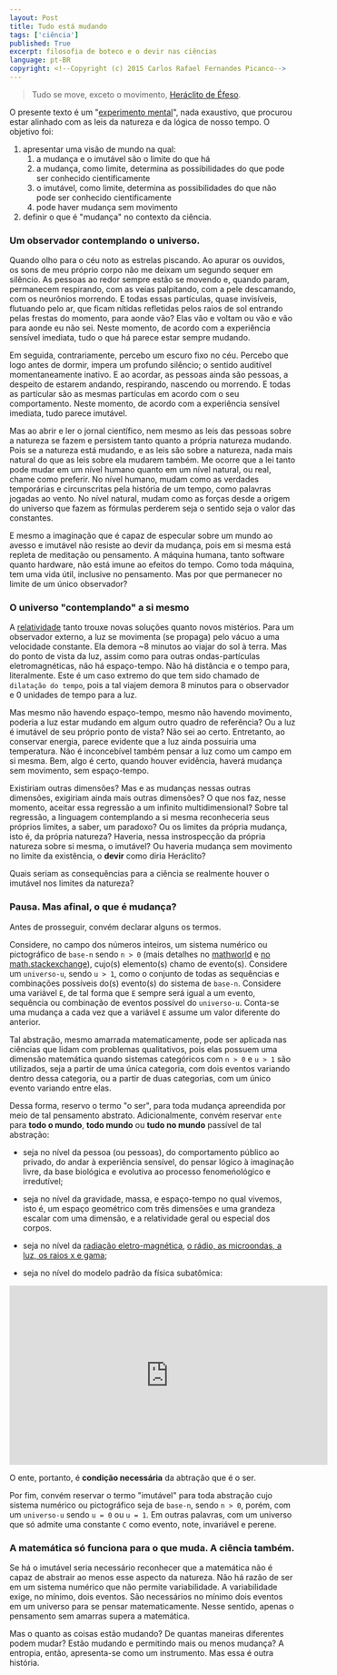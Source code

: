 ```yaml
---
layout: Post
title: Tudo está mudando
tags: ['ciência']
published: True
excerpt: filosofia de boteco e o devir nas ciências
language: pt-BR
copyright: <!--Copyright (c) 2015 Carlos Rafael Fernandes Picanco-->
---
```


> Tudo se move, exceto o movimento, [Heráclito de Éfeso](https://pt.wikipedia.org/wiki/Her%C3%A1clito).

O presente texto é um "[experimento mental](https://www.youtube.com/watch?v=M14ReHfPFUw)", nada exaustivo, que procurou estar alinhado com as leis da natureza e da lógica de nosso tempo. O objetivo foi:

1. apresentar uma visão de mundo na qual:
	1. a mudança e o imutável são o limite do que há
	1. a mudança, como limite, determina as possibilidades do que pode ser conhecido cientificamente
	1. o imutável, como limite, determina as possibilidades do que não pode ser conhecido cientificamente
	1. pode haver mudança sem movimento
1. definir o que é "mudança" no contexto da ciência.

### Um observador contemplando o universo.

Quando olho para o céu noto as estrelas piscando. Ao apurar os ouvidos, os sons de meu próprio corpo não me deixam um segundo sequer em silêncio. As pessoas ao redor sempre estão se movendo e, quando param, permanecem respirando, com as veias palpitando, com a pele descamando, com os neurônios morrendo. E todas essas partículas, quase invisíveis, flutuando pelo ar, que ficam nítidas refletidas pelos raios de sol entrando pelas frestas do momento, para aonde vão? Elas vão e voltam ou vão e vão para aonde eu não sei. Neste momento, de acordo com a experiência sensível imediata, tudo o que há parece estar sempre mudando.

Em seguida, contrariamente, percebo um escuro fixo no céu. Percebo que logo antes de dormir, impera um profundo silêncio; o sentido auditível momentaneamente inativo. E ao acordar, as pessoas ainda são pessoas, a despeito de estarem andando, respirando, nascendo ou morrendo. E todas as partícular são as mesmas partículas em acordo com o seu comportamento. Neste momento, de acordo com a experiência sensível imediata, tudo parece imutável.

Mas ao abrir e ler o jornal científico, nem mesmo as leis das pessoas sobre a natureza se fazem e persistem tanto quanto a própria natureza mudando. Pois se a natureza está mudando, e as leis são sobre a natureza, nada mais natural do que as leis sobre ela mudarem também. Me ocorre que a lei tanto pode mudar em um nível humano quanto em um nível natural, ou real, chame como preferir. No nível humano, mudam como as verdades temporárias e circunscritas pela história de um tempo, como palavras jogadas ao vento. No nível natural, mudam como as forças desde a origem do universo que fazem as fórmulas perderem seja o sentido seja o valor das constantes.

E mesmo a imaginação que é capaz de especular sobre um mundo ao avesso e imutável não resiste ao devir da mudança, pois em si mesma está repleta de meditação ou pensamento. A máquina humana, tanto software quanto hardware, não está imune ao efeitos do tempo. Como toda máquina, tem uma vida útil, inclusive no pensamento. Mas por que permanecer no limite de um único observador?

### O universo "contemplando" a si mesmo

A [relatividade](https://www.youtube.com/watch?v=n2s1-RHuljo) tanto trouxe novas soluções quanto novos mistérios. Para um observador externo, a luz se movimenta (se propaga) pelo vácuo a uma velocidade constante. Ela demora ~8 minutos ao viajar do sol à terra. Mas do ponto de vista da luz, assim como para outras ondas-partículas eletromagnéticas, não há espaço-tempo. Não há distância e o tempo para, literalmente. Este é um caso extremo do que tem sido chamado de `dilatação do tempo`, pois a tal viajem demora 8 minutos para o observador e 0 unidades de tempo para a luz.

Mas mesmo não havendo espaço-tempo, mesmo não havendo movimento, poderia a luz estar mudando em algum outro quadro de referência? Ou a luz é imutável de seu próprio ponto de vista? Não sei ao certo. Entretanto, ao conservar energia, parece evidente que a luz ainda possuiria uma temperatura. Não é inconcebível também pensar a luz como um campo em si mesma. Bem, algo é certo, quando houver evidência, haverá mudança sem movimento, sem espaço-tempo. 

Existiriam outras dimensões? Mas e as mudanças nessas outras dimensões, exigiriam ainda mais outras dimensões? O que nos faz, nesse momento, aceitar essa regressão a um infinito multidimensional? Sobre tal regressão, a linguagem contemplando a si mesma reconheceria seus próprios limites, a saber, um paradoxo? Ou os limites da própria mudança, isto é, da própria natureza? Haveria, nessa instrospecção da própria natureza sobre si mesma, o imutável? Ou haveria mudança sem movimento no limite da existência, o **devir** como diria Heráclito?

Quais seriam as consequências para a ciência se realmente houver o imutável nos limites da natureza?

### Pausa. Mas afinal, o que é mudança?

Antes de prosseguir, convém declarar alguns os termos.

Considere, no campo dos números inteiros, um sistema numérico ou pictográfico de `base-n` sendo `n > 0` (mais detalhes no [mathworld]((http://mathworld.wolfram.com/Base.html)) e [no math.stackexchange](http://math.stackexchange.com/questions/371972/what-would-base-1-be)), cujo(s) elemento(s) chamo de evento(s). Considere um `universo-u`, sendo `u > 1`, como o conjunto de todas as sequências e combinações possíveis do(s) evento(s) do sistema de `base-n`. Considere uma variável `E`, de tal forma que `E` sempre será igual a um evento, sequência ou combinação de eventos possível do `universo-u`. Conta-se uma mudança a cada vez que a variável `E` assume um valor diferente do anterior. 

Tal abstração, mesmo amarrada matematicamente, pode ser aplicada nas ciências que lidam com problemas qualitativos, pois elas possuem uma dimensão matemática quando sistemas categóricos com `n > 0` e `u > 1` são utilizados, seja a partir de uma única categoria, com dois eventos variando dentro dessa categoria, ou a partir de duas categorias, com um único evento variando entre elas.

Dessa forma, reservo o termo "o ser", para toda mudança apreendida por meio de tal pensamento abstrato. Adicionalmente, convém reservar `ente` para **todo o mundo**, **todo mundo** ou **tudo no mundo** passível de tal abstração:

- seja no nível da pessoa (ou pessoas), do comportamento público ao privado, do andar à experiência sensível, do pensar lógico à imaginação livre, da base biológica e evolutiva ao processo fenomeńológico e irredutível;

- seja no nível da gravidade, massa, e espaço-tempo no qual vivemos, isto é, um espaço geométrico com três dimensões e uma grandeza escalar com uma dimensão, e a relatividade geral ou especial dos corpos.

- seja no nível da [radiação eletro-magnética](https://www.youtube.com/watch?v=lwfJPc-rSXw&list=PL09E558656CA5DF76), [o rádio, as microondas, a luz, os raios x e gama](https://www.youtube.com/watch?v=3qIHCudXcGA);

- seja no nível do modelo padrão da física subatômica:

<iframe width="560" height="315" src="https://www.youtube.com/embed/V0KjXsGRvoA" frameborder="0" allowfullscreen></iframe>

O ente, portanto, é **condição necessária** da abtração que é o ser.

Por fim, convém reservar o termo "imutável" para toda abstração cujo sistema numérico ou pictográfico seja de `base-n`, sendo `n > 0`, porém, com um `universo-u` sendo `u = 0` ou `u = 1`. Em outras palavras, com um universo que só admite uma constante `C` como evento, note, invariável e perene.

### A matemática só funciona para o que muda. A ciência também.

Se há o imutável seria necessário reconhecer que a matemática não é capaz de abstrair ao menos esse aspecto da natureza. Não há razão de ser em um sistema numérico que não permite variabilidade. A variabilidade exige, no mínimo, dois eventos. São necessários no mínimo dois eventos em um universo para se pensar matematicamente. Nesse sentido, apenas o pensamento sem amarras supera a matemática.

Mas o quanto as coisas estão mudando? De quantas maneiras diferentes podem mudar? Estão mudando e permitindo mais ou menos mudança? A entropia, então, apresenta-se como um instrumento. Mas essa é outra história.
